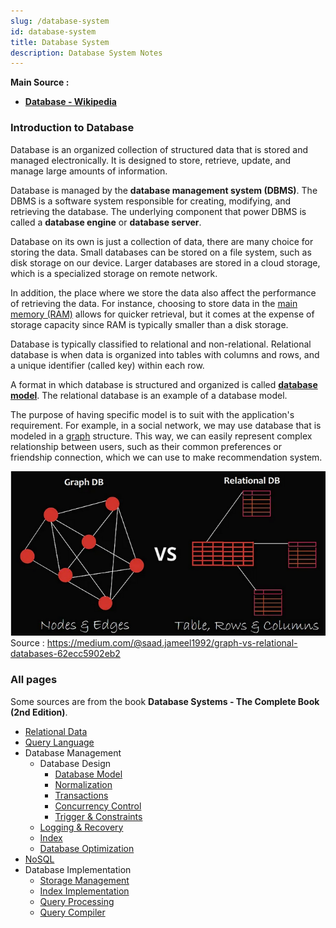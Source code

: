 ```yaml
---
slug: /database-system
id: database-system
title: Database System
description: Database System Notes
---
```


**Main Source :**

- **[Database - Wikipedia](https://en.wikipedia.org/wiki/Database)**

### Introduction to Database

Database is an organized collection of structured data that is stored and managed electronically. It is designed to store, retrieve, update, and manage large amounts of information.

Database is managed by the **database management system (DBMS)**. The DBMS is a software system responsible for creating, modifying, and retrieving the database. The underlying component that power DBMS is called a **database engine** or **database server**.

Database on its own is just a collection of data, there are many choice for storing the data. Small databases can be stored on a file system, such as disk storage on our device. Larger databases are stored in a cloud storage, which is a specialized storage on remote network.

In addition, the place where we store the data also affect the performance of retrieving the data. For instance, choosing to store data in the [main memory (RAM)](/computer-and-programming-fundamentals/memory) allows for quicker retrieval, but it comes at the expense of storage capacity since RAM is typically smaller than a disk storage.

Database is typically classified to relational and non-relational. Relational database is when data is organized into tables with columns and rows, and a unique identifier (called key) within each row.

A format in which database is structured and organized is called **[database model](database-system/database-model)**. The relational database is an example of a database model.

The purpose of having specific model is to suit with the application's requirement. For example, in a social network, we may use database that is modeled in a [graph](/data-structures-and-algorithms/graph) structure. This way, we can easily represent complex relationship between users, such as their common preferences or friendship connection, which we can use to make recommendation system.

![Database model](./database-model.png)  
Source : https://medium.com/@saad.jameel1992/graph-vs-relational-databases-62ecc5902eb2

### All pages

Some sources are from the book **Database Systems - The Complete Book (2nd Edition)**.

- [Relational Data](database-system/relational-data)
- [Query Language](database-system/query-language)
- Database Management
  - Database Design
    - [Database Model](database-system/database-model)
    - [Normalization](database-system/normalization)
    - [Transactions](database-system/transactions)
    - [Concurrency Control](database-system/concurrency-control)
    - [Trigger & Constraints](database-system/trigger-and-constraints)
  - [Logging & Recovery](database-system/logging-and-recovery)
  - [Index](database-system/index)
  - [Database Optimization](database-system/database-optimization)
- [NoSQL](database-system/nosql)
- Database Implementation
  - [Storage Management](database-system/storage-management)
  - [Index Implementation](database-system/index-implementation)
  - [Query Processing](database-system/query-processing)
  - [Query Compiler](database-system/query-compiler)
